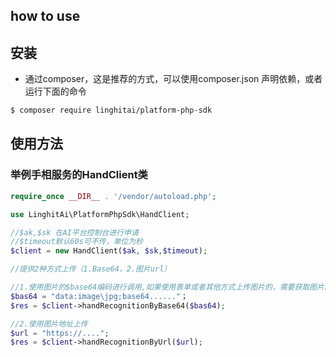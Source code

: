 ## how to use
## 安装

* 通过composer，这是推荐的方式，可以使用composer.json 声明依赖，或者运行下面的命令
```bash
$ composer require linghitai/platform-php-sdk
```

## 使用方法

### 举例手相服务的HandClient类
```php
require_once __DIR__ . '/vendor/autoload.php';

use LinghitAi\PlatformPhpSdk\HandClient;

//$ak,$sk 在AI平台控制台进行申请
//$timeout默认60s可不传，单位为秒
$client = new HandClient($ak, $sk,$timeout);

//提供2种方式上传（1.Base64，2.图片url）

//1.使用图片的$base64编码进行调用,如果使用表单或者其他方式上传图片的，需要获取图片的base64
$bas64 = "data:image\jpg;base64......"；
$res = $client->handRecognitionByBase64($bas64);

//2.使用图片地址上传
$url = "https://....";
$res = $client->handRecognitionByUrl($url);

```